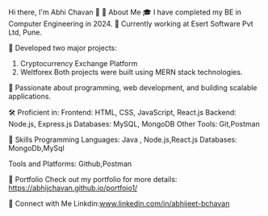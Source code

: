 Hi there, I'm Abhi Chavan 👋
🚀 About Me
🎓 I have completed my BE in Computer Engineering in 2024.
💼 Currently working at Esert Software Pvt Ltd, Pune.

🌟 Developed two major projects:
1) Cryptocurrency Exchange Platform
2) Weltforex
Both projects were built using MERN stack technologies.

👀 Passionate about programming, web development, and building scalable applications.

🛠️ Proficient in:
Frontend: HTML, CSS, JavaScript, React.js
Backend: Node.js, Express.js
Databases: MySQL, MongoDB
Other Tools: Git,Postman

💼 Skills
Programming Languages:
Java , Node.js,React.js
Databases:
MongoDb,MySql

Tools and Platforms:
Github,Postman


🌟 Portfolio
Check out my portfolio for more details:
https://abhijchavan.github.io/portfoio1/

🔗 Connect with Me
Linkdin:www.linkedin.com/in/abhijeet-bchavan
